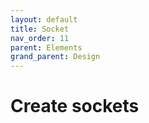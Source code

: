 ```yaml
---
layout: default
title: Socket
nav_order: 11
parent: Elements
grand_parent: Design
---
```


# Create sockets